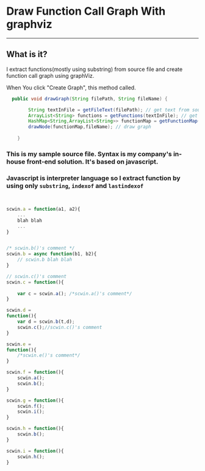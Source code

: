 # Draw Function Call Graph With graphviz

----
## What is it? 
I extract functions(mostly using substring) from source file and create function call graph using graphViz. 

When You click "Create Graph", this method called. 
```java
  public void drawGraph(String filePath, String fileName) {

        String textInFile = getFileText(filePath); // get text from source file.
        ArrayList<String> functions = getFunctions(textInFile); // get defined function
        HashMap<String,ArrayList<String>> functionMap = getFunctionMap(functions,textInFile);
        drawNode(functionMap,fileName); // draw graph
        
    }
```

### This is my sample source file. Syntax is my company's in-house front-end solution. It's based on javascript.
### Javascript is interpreter language so I extract function by using only `substring`, `indexof` and `lastindexof`

```javascript


scwin.a = function(a1, a2){
	...
	blah blah
	...
}


/* scwin.b()'s comment */
scwin.b = async function(b1, b2){
	// scwin.b blah blah
}

// scwin.c()'s comment
scwin.c = function(){
	
	var c = scwin.a(); /*scwin.a()'s comment*/
}

scwin.d = 
function(){
	var d = scwin.b(t,d);
	scwin.c();//scwin.c()'s comment
}

scwin.e = 
function(){
	/*scwin.e()'s comment*/
}

scwin.f = function(){
	scwin.a();
	scwin.b();
}

scwin.g = function(){
	scwin.f();
	scwin.i();
}

scwin.h = function(){
	scwin.b();
}

scwin.i = function(){
	scwin.h();
}
```



